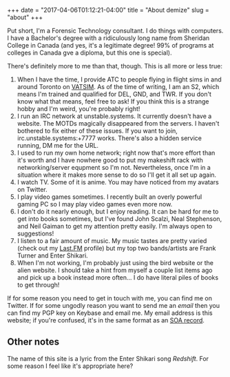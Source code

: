 +++
date = "2017-04-06T01:12:21-04:00"
title = "About demize"
slug = "about"
+++

Put short, I'm a Forensic Technology consultant. I do things with computers. I have a Bachelor's degree with a ridiculously long name from Sheridan College in Canada (and yes, it's a legitimate degree! 99% of programs at colleges in Canada gve a diploma, but this one is special).

There's definitely more to me than that, though. This is all more or less true:

1. When I have the time, I provide ATC to people flying in flight sims in and around Toronto on [VATSIM](https://vatsim.net). As of the time of writing, I am an S2, which means I'm trained and qualified for DEL, GND, and TWR. If you don't know what that means, feel free to ask! If you think this is a strange hobby and I'm weird, you're probably right!
1. I run an IRC network at unstable.systems. It currently doesn't have a website. The MOTDs magically disappeared from the servers. I haven't bothered to fix either of these issues. If you want to join, irc.unstable.systems:+7777 works. There's also a hidden service running, DM me for the URL.
2. I used to run my own home network; right now that's more effort than it's worth and I have nowhere good to put my makeshift rack with networking/server equpment so I'm not. Nevertheless, once I'm in a situation where it makes more sense to do so I'll get it all set up again.
3. I watch TV. Some of it is anime. You may have noticed from my avatars on Twitter.
5. I play video games sometimes. I recently built an overly powerful gaming PC so I may play video games even more now. 
8. I don't do it nearly enough, but I enjoy reading. It can be hard for me to get into books sometimes, but I've found John Scalzi, Neal Stephenson, and Neil Gaiman to get my attention pretty easily. I'm always open to suggestions!
11. I listen to a fair amount of music. My music tastes are pretty varied (check out my [Last.FM](https://www.last.fm/user/demize95) profile) but my top two bands/artists are Frank Turner and Enter Shikari.
19. When I'm not working, I'm probably just using the bird website or the alien website. I should take a hint from myself a couple list items ago and pick up a book instead more often... I do have literal piles of books to get through!

If for some reason you need to get in touch with me, you can find me on Twitter. If for some ungodly reason you want to send me an *email* then you can find my PGP key on Keybase and email me. My email address is this website; if you're confused, it's in the same format as an [SOA record](https://en.wikipedia.org/wiki/SOA_Resource_Record).

## Other notes

The name of this site is a lyric from the Enter Shikari song *Redshift*. For some reason I feel like it's appropriate here?
